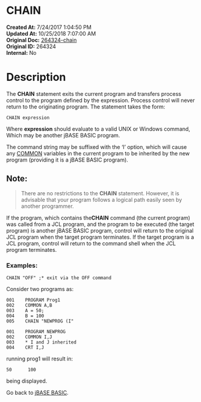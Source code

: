 # CHAIN

**Created At:** 7/24/2017 1:04:50 PM  
**Updated At:** 10/25/2018 7:07:00 AM  
**Original Doc:** [264324-chain](https://docs.jbase.com/36868-jbase-basic/264324-chain)  
**Original ID:** 264324  
**Internal:** No  


# Description

The **CHAIN** statement exits the current program and transfers process control to the program defined by the expression. Process control will never return to the originating program. The statement takes the form:

```
CHAIN expression
```

Where **expression** should evaluate to a valid UNIX or Windows command, Which may be another jBASE BASIC program.

The command string may be suffixed with the ‘I’ option, which will cause any [COMMON](./../common) variables in the current program to be inherited by the new program (providing it is a jBASE BASIC program).

## Note:


> There are no restrictions to the **CHAIN** statement. However, it is advisable that your program follows a logical path easily seen by another programmer.


If the program, which contains the**CHAIN** command (the current program) was called from a JCL program, and the program to be executed (the target program) is another jBASE BASIC program, control will return to the original JCL program when the target program terminates. If the target program is a JCL program, control will return to the command shell when the JCL program terminates.

### Examples: 

```
CHAIN "OFF" ;* exit via the OFF command
```

Consider two programs as:

```
001    PROGRAM Prog1
002    COMMON A,B
003    A = 50;
004    B = 100
005    CHAIN "NEWPROG (I"
```

```
001    PROGRAM NEWPROG
002    COMMON I,J
003    * I and J inherited
004    CRT I,J
```

running prog1 will result in:

```
50      100
```

being displayed.

Go back to [jBASE BASIC](./../jbase-basic-programmers-reference-guide).


